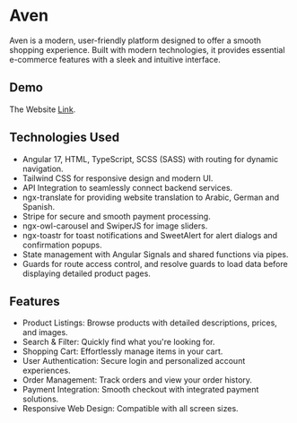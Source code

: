 # Aven

Aven is a modern, user-friendly platform designed to offer a smooth shopping experience. Built with modern technologies, it provides essential e-commerce features with a sleek and intuitive interface.


## Demo
The Website [Link](https://agentaven.netlify.app/).

## Technologies Used

* Angular 17, HTML, TypeScript, SCSS (SASS) with routing for dynamic navigation.
* Tailwind CSS for responsive design and modern UI.
* API Integration to seamlessly connect backend services.
* ngx-translate for providing website translation to Arabic, German and Spanish.
* Stripe for secure and smooth payment processing.
* ngx-owl-carousel and SwiperJS for image sliders.
* ngx-toastr for toast notifications and SweetAlert for alert dialogs and confirmation popups.
* State management with Angular Signals and shared functions via pipes.
* Guards for route access control, and resolve guards to load data before displaying detailed product pages.

   
## Features

* Product Listings: Browse products with detailed descriptions, prices, and images.
* Search & Filter: Quickly find what you're looking for.
* Shopping Cart: Effortlessly manage items in your cart.
* User Authentication: Secure login and personalized account experiences.
* Order Management: Track orders and view your order history.
* Payment Integration: Smooth checkout with integrated payment solutions.
* Responsive Web Design: Compatible with all screen sizes.
